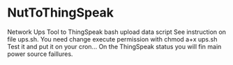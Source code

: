 # NutToThingSpeak
Network Ups Tool to ThingSpeak bash upload data script
See instruction on file ups.sh.
You need change execute permission with
chmod a+x ups.sh
Test it and put it on your cron...
On the ThingSpeak status you will fin main power source faillures.
